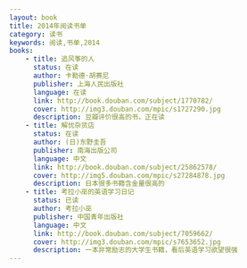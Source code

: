 ```yaml
---
layout: book
title: 2014年阅读书单
category: 读书
keywords: 阅读,书单,2014
books: 
    - title: 追风筝的人
      status: 在读
      author: 卡勒德·胡赛尼 
      publisher: 上海人民出版社
      language: 在读
      link: http://book.douban.com/subject/1770782/
      cover: http://img3.douban.com/mpic/s1727290.jpg
      description: 豆瓣评价很高的书，正在读
    - title: 解忧杂货店
      status: 在读
      author: (日)东野圭吾 
      publisher: 南海出版公司
      language: 中文
      link: http://book.douban.com/subject/25862578/
      cover: http://img5.douban.com/mpic/s27284878.jpg
      description: 日本很多书籍含金量很高的
    - title: 考拉小巫的英语学习日记
      status: 已读
      author: 考拉小巫  
      publisher: 中国青年出版社
      language: 中文
      link: http://book.douban.com/subject/7059662/
      cover: http://img3.douban.com/mpic/s7653652.jpg
      description: 一本非常励志的大学生书籍，看后英语学习欲望很强
---
```

